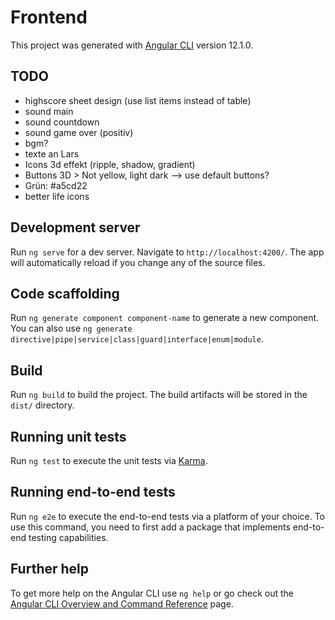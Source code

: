 # Frontend

This project was generated with [Angular CLI](https://github.com/angular/angular-cli) version 12.1.0.

## TODO

- highscore sheet design (use list items instead of table)
- sound main
- sound countdown
- sound game over (positiv)
- bgm?
- texte an Lars
- Icons 3d effekt (ripple, shadow, gradient)
- Buttons 3D > Not yellow, light dark --> use default buttons?
- Grün: #a5cd22
- better life icons

## Development server

Run `ng serve` for a dev server. Navigate to `http://localhost:4200/`. The app will automatically reload if you change any of the source files.

## Code scaffolding

Run `ng generate component component-name` to generate a new component. You can also use `ng generate directive|pipe|service|class|guard|interface|enum|module`.

## Build

Run `ng build` to build the project. The build artifacts will be stored in the `dist/` directory.

## Running unit tests

Run `ng test` to execute the unit tests via [Karma](https://karma-runner.github.io).

## Running end-to-end tests

Run `ng e2e` to execute the end-to-end tests via a platform of your choice. To use this command, you need to first add a package that implements end-to-end testing capabilities.

## Further help

To get more help on the Angular CLI use `ng help` or go check out the [Angular CLI Overview and Command Reference](https://angular.io/cli) page.
